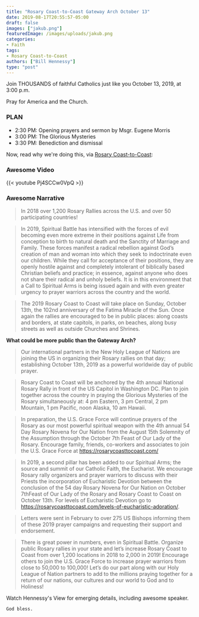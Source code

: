 ```yaml
---
title: "Rosary Coast-to-Coast Gateway Arch October 13"
date: 2019-08-17T20:55:57-05:00
draft: false
images: ["jakub.png"]
featuredImage: /images/uploads/jakub.png
categories:
- Faith
tags:
- Rosary Coast-to-Coast
authors: ["Bill Hennessy"]
type: "post"
---
```


Join THOUSANDS of faithful Catholics just like you October 13, 2019, at 3:00 p.m.

Pray for America and the Church. 

### PLAN

- 2:30 PM: Opening prayers and sermon by Msgr. Eugene Morris
- 3:00 PM: The Glorious Mysteries
- 3:30 PM: Benediction and dismissal

Now, read why we're doing this, via [Rosary Coast-to-Coast](https://rosarycoasttocoast.com/rosary-coast-to-coast-2019/):

### Awesome Video

{{< youtube Pj4SCCw0VpQ >}}

### Awesome Narrative

> In 2018 over 1,200 Rosary Rallies across the U.S. and over 50 participating countries!

> In 2019, Spiritual Battle has intensified with the forces of evil becoming even more extreme in their positions against Life from conception to birth to natural death and the Sanctity of Marriage and Family. These forces manifest a radical rebellion against God’s creation of man and woman into which they seek to indoctrinate even our children.  While they call for acceptance of their positions, they are openly hostile against and completely intolerant of biblically based Christian beliefs and practice; in essence, against anyone who does not share their radical and unholy beliefs. It is in this environment that a Call to Spiritual Arms is being issued again and with even greater urgency to prayer warriors across the country and the world.

> The 2019 Rosary Coast to Coast will take place on Sunday, October 13th, the 102nd anniversary of the Fatima Miracle of the Sun. Once again the rallies are encouraged to be in public places:  along coasts and borders, at state capitols, in parks, on beaches, along busy streets as well as outside Churches and Shrines.

**What could be more public than the Gateway Arch?**

> Our international partners in the New Holy League of Nations are joining the US in organizing their Rosary rallies on that day; establishing October 13th, 2019 as a powerful worldwide day of public prayer.

> Rosary Coast to Coast will be anchored by the 4th annual National Rosary Rally in front of the US Capitol in Washington DC. Plan to join together across the country in praying the Glorious Mysteries of the Rosary simultaneously at:  4 pm Eastern, 3 pm Central, 2 pm Mountain, 1 pm Pacific, noon Alaska, 10 am Hawaii.

> In preparation, the U.S. Grace Force will continue prayers of the Rosary as our most powerful spiritual weapon with the 4th annual 54 Day Rosary Novena for Our Nation from the August 15th Solemnity of the Assumption through the October 7th Feast of Our Lady of the Rosary. Encourage family, friends, co-workers and associates to join the U.S. Grace Force at https://rosarycoasttocoast.com/

> In 2019, a second pillar has been added to our Spiritual Arms; the source and summit of our Catholic Faith, the Eucharist. We encourage Rosary rally organizers and prayer warriors to discuss with their Priests the incorporation of Eucharistic Devotion between the conclusion of the 54 day Rosary Novena for Our Nation on October 7thFeast of Our Lady of the Rosary and Rosary Coast to Coast on October 13th.  For levels of Eucharistic Devotion go to https://rosarycoasttocoast.com/levels-of-eucharistic-adoration/.

> Letters were sent in February to over 275 US Bishops informing them of these 2019 prayer campaigns and requesting their support and endorsement.

> There is great power in numbers, even in Spiritual Battle. Organize public Rosary rallies in your state and let’s increase Rosary Coast to Coast from over 1,200 locations in 2018 to 2,000 in 2019! Encourage others to join the U.S. Grace Force to increase prayer warriors from close to 50,000 to 100,000! Let’s do our part along with our Holy League of Nation partners to add to the millions praying together for a return of our nations, our cultures and our world to God and to Holiness!

Watch Hennessy's View for emerging details, including awesome speaker. 

	God bless. 